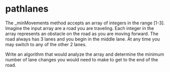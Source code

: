 # pathlanes
The _minMovements method accepts an array of integers in the range [1-3].
Imagine the input array are a road you are traveling. Each integer in the array represents an obstacle
on the road as you are moving forward. The road always has 3 lanes and you begin in the middle lane.
At any time you may switch to any of the other 2 lanes.

Write an algorithm that would analyze the array and determine the minimum number of lane changes you would need
to make to get to the end of the road.
